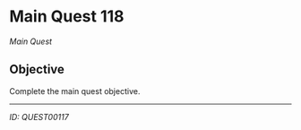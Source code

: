 # Main Quest 118

*Main Quest*

## Objective
Complete the main quest objective.

---
*ID: QUEST00117*